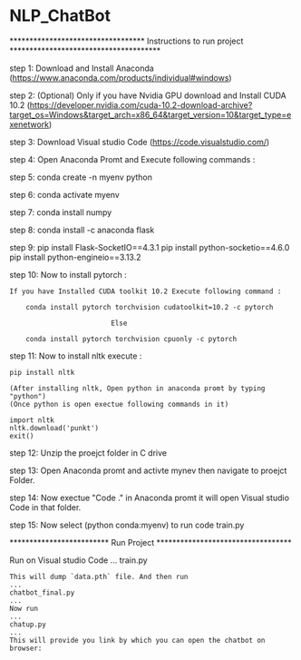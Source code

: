 # NLP_ChatBot
********************************** Instructions to run project ************************************** 

step 1: Download and Install Anaconda (https://www.anaconda.com/products/individual#windows)

step 2: (Optional) Only if you have Nvidia GPU download and Install CUDA 10.2 (https://developer.nvidia.com/cuda-10.2-download-archive?target_os=Windows&target_arch=x86_64&target_version=10&target_type=exenetwork)

step 3: Download Visual studio Code (https://code.visualstudio.com/)

step 4: Open Anaconda Promt and Execute following commands :
	
step 5:	conda create -n myenv python

step 6:	conda activate myenv

step 7:	conda install numpy

step 8: conda install -c anaconda flask

step 9: pip install Flask-SocketIO==4.3.1
	pip install python-socketio==4.6.0
	pip install python-engineio==3.13.2

step 10: Now to install pytorch : 

	If you have Installed CUDA toolkit 10.2 Execute following command :

		conda install pytorch torchvision cudatoolkit=10.2 -c pytorch

		                     Else 

		conda install pytorch torchvision cpuonly -c pytorch

step 11: Now to install nltk execute :

	pip install nltk

	(After installing nltk, Open python in anaconda promt by typing "python")
	(Once python is open exectue following commands in it)

	import nltk 
	nltk.download('punkt')
	exit()

step 12: Unzip the proejct folder in C drive 

step 13: Open Anaconda promt and activte mynev then navigate to proejct Folder.

step 14: Now exectue "Code ." in Anaconda promt it will open Visual studio Code in that folder.

step 15: Now select (python conda:myenv) to run code train.py 


************************* Run Project **********************************

Run on Visual studio Code
...
train.py
```
This will dump `data.pth` file. And then run 
...
chatbot_final.py
...
Now run 
...
chatup.py
...
This will provide you link by which you can open the chatbot on browser:
